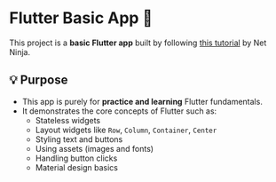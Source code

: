 # Flutter Basic App 🌟
This project is a **basic Flutter app** built by following [this tutorial](https://youtu.be/c063ddhWafo?si=-Wn6988vNvfAp3H6) by Net Ninja. 

 ## 💡 Purpose
- This app is purely for **practice and learning** Flutter fundamentals.
- It demonstrates the core concepts of Flutter such as:
  - Stateless widgets
  - Layout widgets like `Row`, `Column`, `Container`, `Center`
  - Styling text and buttons
  - Using assets (images and fonts)
  - Handling button clicks
  - Material design basics
